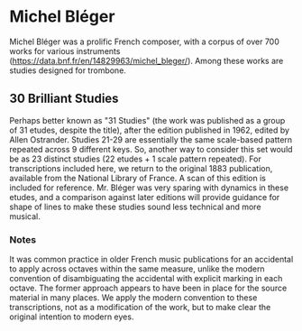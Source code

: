 # Michel Bléger

Michel Bléger was a prolific French composer, with a corpus of over 700 works for various instruments (https://data.bnf.fr/en/14829963/michel_bleger/). Among these works are studies designed for trombone. 

## 30 Brilliant Studies

Perhaps better known as "31 Studies" (the work was published as a group of 31 etudes, despite the title), after the edition published in 1962, edited by Allen Ostrander. Studies 21-29 are essentially the same scale-based pattern repeated across 9 different keys. So, another way to consider this set would be as 23 distinct studies (22 etudes + 1 scale pattern repeated). For transcriptions included here, we return to the original 1883 publication, available from the National Library of France. A scan of this edition is included for reference. Mr. Bléger was very sparing with dynamics in these etudes, and a comparison against later editions will provide guidance for shape of lines to make these studies sound less technical and more musical. 

### Notes

It was common practice in older French music publications for an accidental to apply across octaves within the same measure, unlike the modern convention of disambiguating the accidental with explicit marking in each octave. The former approach appears to have been in place for the source material in many places. We apply the modern convention to these transcriptions, not as a modification of the work, but to make clear the original intention to modern eyes. 

 
